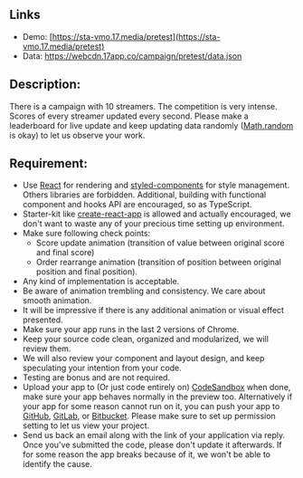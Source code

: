 ## Links

- Demo: [https://sta-vmo.17.media/pretest](https://sta-vmo.17.media/pretest)
- Data: https://webcdn.17app.co/campaign/pretest/data.json

## Description:

There is a campaign with 10 streamers. The competition is very intense. Scores of every streamer updated every second. Please make a leaderboard for live update and keep updating data randomly ([Math.random](https://developer.mozilla.org/en-US/docs/Web/JavaScript/Reference/Global_Objects/Math/random) is okay) to let us observe your work.

## Requirement:

- Use [React](https://reactjs.org) for rendering and [styled-components](https://www.styled-components.com) for style management. Others libraries are forbidden. Additional, building with functional component and hooks API are encouraged, so as TypeScript.
- Starter-kit like [create-react-app](https://github.com/facebook/create-react-app) is allowed and actually encouraged, we don't want to waste any of your precious time setting up environment.
- Make sure following check points:
  - Score update animation (transition of value between original score and final score)
  - Order rearrange animation (transition of position between original position and final position).
- Any kind of implementation is acceptable.
- Be aware of animation trembling and consistency. We care about smooth animation.
- It will be impressive if there is any additional animation or visual effect presented.
- Make sure your app runs in the last 2 versions of Chrome.
- Keep your source code clean, organized and modularized, we will review them.
- We will also review your component and layout design, and keep speculating your intention from your code.
- Testing are bonus and are not required.
- Upload your app to (Or just code entirely on) [CodeSandbox](https://codesandbox.io/) when done, make sure your app behaves normally in the preview too. Alternatively if your app for some reason cannot run on it, you can push your app to [GitHub](https://github.com/), [GitLab](https://gitlab.com/), or [Bitbucket](https://bitbucket.org/). Please make sure to set up permission setting to let us view your project.
- Send us back an email along with the link of your application via reply. Once you've submitted the code, please don't update it afterwards. If for some reason the app breaks because of it, we won't be able to identify the cause.
